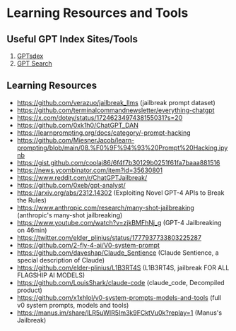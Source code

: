 # Learning Resources and Tools

## Useful GPT Index Sites/Tools

1. [GPTsdex](https://chat.openai.com/g/g-lfIUvAHBw-gptsdex)
2. [GPT Search](https://suefel.com/gpts)

## Learning Resources

- https://github.com/verazuo/jailbreak_llms (jailbreak prompt dataset)
- https://github.com/terminalcommandnewsletter/everything-chatgpt
- https://x.com/dotey/status/1724623497438155031?s=20
- https://github.com/0xk1h0/ChatGPT_DAN
- https://learnprompting.org/docs/category/-prompt-hacking
- https://github.com/MiesnerJacob/learn-prompting/blob/main/08.%F0%9F%94%93%20Prompt%20Hacking.ipynb
- https://gist.github.com/coolaj86/6f4f7b30129b0251f61fa7baaa881516
- https://news.ycombinator.com/item?id=35630801
- https://www.reddit.com/r/ChatGPTJailbreak/
- https://github.com/0xeb/gpt-analyst/
- https://arxiv.org/abs/2312.14302 (Exploiting Novel GPT-4 APIs to Break the Rules)
- https://www.anthropic.com/research/many-shot-jailbreaking (anthropic's many-shot jailbreaking)
- https://www.youtube.com/watch?v=zjkBMFhNj_g (GPT-4 Jailbreaking on 46min)
- https://twitter.com/elder_plinius/status/1777937733803225287
- https://github.com/2-fly-4-ai/V0-system-prompt
- https://github.com/daveshap/Claude_Sentience (Claude Sentience, a special description of Claude)
- https://github.com/elder-plinius/L1B3RT4S (L1B3RT4S, jailbreak FOR ALL FLAGSHIP AI MODELS)
- https://github.com/LouisShark/claude-code (claude_code, Decompiled product)
- https://github.com/x1xhlol/v0-system-prompts-models-and-tools (full v0 system prompts, models and tools)
- https://manus.im/share/lLR5uWIR5Im3k9FCktVu0k?replay=1 (Manus's Jailbreak)